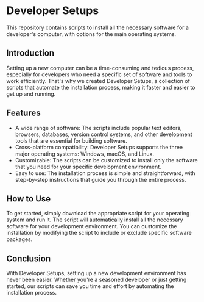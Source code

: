 # Developer Setups

This repository contains scripts to install all the necessary software for a developer's computer, with options for the main operating systems.

## Introduction

Setting up a new computer can be a time-consuming and tedious process, especially for developers who need a specific set of software and tools to work efficiently. That's why we created Developer Setups, a collection of scripts that automate the installation process, making it faster and easier to get up and running.

## Features

- A wide range of software: The scripts include popular text editors, browsers, databases, version control systems, and other development tools that are essential for building software.
- Cross-platform compatibility: Developer Setups supports the three major operating systems: Windows, macOS, and Linux.
- Customizable: The scripts can be customized to install only the software that you need for your specific development environment.
- Easy to use: The installation process is simple and straightforward, with step-by-step instructions that guide you through the entire process.

## How to Use

To get started, simply download the appropriate script for your operating system and run it. The script will automatically install all the necessary software for your development environment. You can customize the installation by modifying the script to include or exclude specific software packages.

## Conclusion

With Developer Setups, setting up a new development environment has never been easier. Whether you're a seasoned developer or just getting started, our scripts can save you time and effort by automating the installation process.
